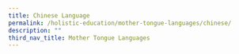```yaml
---
title: Chinese Language
permalink: /holistic-education/mother-tongue-languages/chinese/
description: ""
third_nav_title: Mother Tongue Languages
---
```

